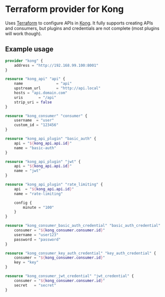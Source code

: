 # Terraform provider for Kong

Uses [Terraform](http://www.terraform.io) to configure APIs in [Kong](http://www.getkong.org). It fully supports creating APIs and consumers, but plugins and credentials are not complete (most plugins will work though).

## Example usage

```Terraform
provider "kong" {
    address = "http://192.168.99.100:8001"
}

resource "kong_api" "api" {
    name               = "api"
    upstream_url       = "http://api.local"
    hosts = "api.domain.com"
    uris       = "/api"
    strip_uri = false
}

resource "kong_consumer" "consumer" {
    username  = "user"
    custom_id = "123456"
}

resource "kong_api_plugin" "basic_auth" {
    api = "${kong_api.api.id}"
    name = "basic-auth"
}

resource "kong_api_plugin" "jwt" {
    api = "${kong_api.api.id}"
    name = "jwt"
}

resource "kong_api_plugin" "rate_limiting" {
    api  = "${kong_api.api.id}"
    name = "rate-limiting"

    config {
        minute = "100"
    }
}

resource "kong_consumer_basic_auth_credential" "basic_auth_credential" {
    consumer = "${kong_consumer.consumer.id}"
    username = "user123"
    password = "password"
}

resource "kong_consumer_key_auth_credential" "key_auth_credential" {
    consumer = "${kong_consumer.consumer.id}"
    key = "key"
}

resource "kong_consumer_jwt_credential" "jwt_credential" {
    consumer = "${kong_consumer.consumer.id}"
    secret   = "secret"
}
```
